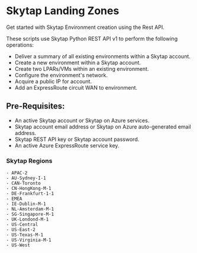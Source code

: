 # Skytap Landing Zones #
Get started with Skytap Environment creation using the Rest API.

These scripts use Skytap Python REST API v1 to perform the following operations:
- Deliver a summary of all existing environments within a Skytap account. 
- Create a new environment within a Skytap account.
- Create two LPARs/VMs within an existing environment. 
- Configure the environment's network.
- Acquire a public IP for account.
- Add an ExpressRoute circuit WAN to environment. 

## Pre-Requisites: ##
* An active Skytap account or Skytap on Azure services. 
* Skytap account email address or Skytap on Azure auto-generated email address. 
* Skytap REST API key or Skytap account password.
* An active Azure ExpressRoute service key. 

### Skytap Regions ###
    - APAC-2
    - AU-Sydney-I-1
    - CAN-Toronto
    - CN-HongKong-M-1 
    - DE-Frankfurt-1-1
    - EMEA
    - IE-Dublin-M-1
    - NL-Amsterdam-M-1 
    - SG-Singapore-M-1
    - UK-Londond-M-1
    - US-Central 
    - US-East-2
    - US-Texas-M-1
    - US-Virginia-M-1
    - US-West